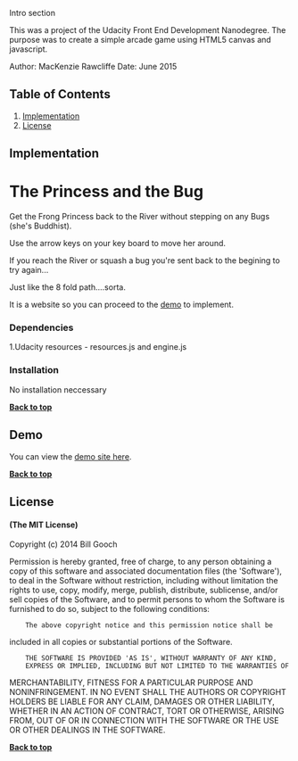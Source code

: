 Intro section

This was a project of the Udacity Front End Development Nanodegree. The purpose was to create a simple arcade game using HTML5 canvas and javascript.

Author: MacKenzie Rawcliffe
Date: June 2015

## Table of Contents

1. [Implementation](#implementation)
1. [License](#license)


## Implementation

The Princess and the Bug
===============================

Get the Frong Princess back to the River without stepping on any Bugs (she's Buddhist).

Use the arrow keys on your key board to move her around.

If you reach the River or squash a bug you're sent back to the begining to try again...

Just like the 8 fold path....sorta.

It is a website so you can proceed to the [demo](#demo) to implement.

### Dependencies

1.Udacity resources - resources.js and engine.js

### Installation

No installation neccessary


**[Back to top](#table-of-contents)**

## Demo

You can view the [demo site here](http://kenziejoy.github.io/frontend-nanodegree-arcade-game/).

**[Back to top](#table-of-contents)**


## License

#### (The MIT License)

Copyright (c) 2014 Bill Gooch

Permission is hereby granted, free of charge, to any person obtaining
a copy of this software and associated documentation files (the
'Software'), to deal in the Software without restriction, including
without limitation the rights to use, copy, modify, merge, publish,
		distribute, sublicense, and/or sell copies of the Software, and to
permit persons to whom the Software is furnished to do so, subject to
the following conditions:

		The above copyright notice and this permission notice shall be
included in all copies or substantial portions of the Software.

		THE SOFTWARE IS PROVIDED 'AS IS', WITHOUT WARRANTY OF ANY KIND,
		EXPRESS OR IMPLIED, INCLUDING BUT NOT LIMITED TO THE WARRANTIES OF
MERCHANTABILITY, FITNESS FOR A PARTICULAR PURPOSE AND NONINFRINGEMENT.
		IN NO EVENT SHALL THE AUTHORS OR COPYRIGHT HOLDERS BE LIABLE FOR ANY
CLAIM, DAMAGES OR OTHER LIABILITY, WHETHER IN AN ACTION OF CONTRACT,
		TORT OR OTHERWISE, ARISING FROM, OUT OF OR IN CONNECTION WITH THE
SOFTWARE OR THE USE OR OTHER DEALINGS IN THE SOFTWARE.

**[Back to top](#table-of-contents)**
